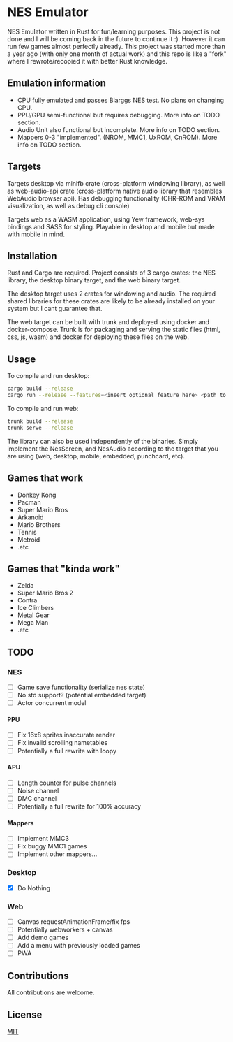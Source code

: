 # NES Emulator

NES Emulator written in Rust for fun/learning purposes. This project is not done and
I will be coming back in the future to continue it :). However it can run few games almost perfectly already. This project was started more than a year ago (with only one month of actual work) and this repo is like a "fork" 
where I rewrote/recopied it with better Rust knowledge.

## Emulation information

- CPU fully emulated and passes Blarggs NES test. No plans on changing CPU.
- PPU/GPU semi-functional but requires debugging. More info on TODO section.
- Audio Unit also functional but incomplete. More info on TODO section.
- Mappers 0-3 "implemented". (NROM, MMC1, UxROM, CnROM). More info on TODO section.

## Targets

Targets desktop via minifb crate (cross-platform windowing library),
as well as web-audio-api crate (cross-platform native audio library that resembles WebAudio browser api). 
Has debugging functionality (CHR-ROM and VRAM visualization, as well as debug cli console)

Targets web as a WASM application, using Yew framework, web-sys bindings and SASS for styling. Playable in desktop and mobile but made with mobile in mind.

## Installation

Rust and Cargo are required.
Project consists of 3 cargo crates: the NES library, the desktop binary target, and the web binary target.

The desktop target uses 2 crates for windowing and audio. The required shared libraries for these crates are likely to be already installed on your system but I cant guarantee that.

The web target can be built with trunk and deployed using docker and docker-compose. Trunk is for packaging and serving the static files (html, css, js, wasm) and docker for deploying these files on the web.

## Usage

To compile and run desktop:

```bash
cargo build --release
cargo run --release --features=<insert optional feature here> <path to .nes file>
```

To compile and run web:

```bash
trunk build --release
trunk serve --release
```

The library can also be used independently of the binaries. Simply implement the NesScreen,
and NesAudio according to the target that you are using (web, desktop, mobile, embedded, punchcard, etc).

## Games that work

- Donkey Kong
- Pacman
- Super Mario Bros
- Arkanoid
- Mario Brothers
- Tennis
- Metroid
- .etc

## Games that "kinda work"

- Zelda
- Super Mario Bros 2
- Contra
- Ice Climbers
- Metal Gear
- Mega Man
- .etc

## TODO

### NES
- [ ] Game save functionality (serialize nes state)
- [ ] No std support? (potential embedded target)
- [ ] Actor concurrent model

#### PPU
- [ ] Fix 16x8 sprites inaccurate render
- [ ] Fix invalid scrolling nametables
- [ ] Potentially a full rewrite with loopy

#### APU
- [ ] Length counter for pulse channels
- [ ] Noise channel
- [ ] DMC channel
- [ ] Potentially a full rewrite for 100% accuracy

#### Mappers
- [ ] Implement MMC3
- [ ] Fix buggy MMC1 games
- [ ] Implement other mappers...

### Desktop

- [x] Do Nothing

### Web
- [ ] Canvas requestAnimationFrame/fix fps
- [ ] Potentially webworkers + canvas
- [ ] Add demo games
- [ ] Add a menu with previously loaded games
- [ ] PWA

## Contributions

All contributions are welcome.
 
## License
[MIT](https://choosealicense.com/licenses/mit/)
